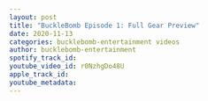 ```yaml
---
layout: post
title: "BuckleBomb Episode 1: Full Gear Preview"
date: 2020-11-13
categories: bucklebomb-entertainment videos
author: bucklebomb-entertainment
spotify_track_id: 
youtube_video_id: r0NzhgDo48U
apple_track_id: 
youtube_metadata: 
---
```

